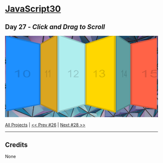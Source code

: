 # [JavaScript30](https://javascript30.com/)

## **Day 27** - *Click and Drag to Scroll*

<img src="static/img/day27.png" alt="Day27 Image" width="700">


[All Projects](https://github.com/10xOXR/JavaScript30/blob/master/README.md) | [<< Prev #26](https://github.com/10xOXR/JavaScript30/tree/master/day26) | [Next #28 >>](https://github.com/10xOXR/JavaScript30/tree/master/day28)

---

## Credits

None